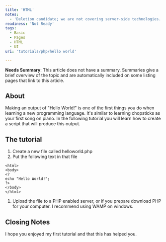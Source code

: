 ```yaml
---
title: 'HTML'
notes:
  - 'Deletion candidate; we are not covering server-side technologies.'
readiness: 'Not Ready'
tags:
  - Basic
  - Pages
  - HTML
  - UI
uri: 'tutorials/php/hello world'

---
```

**Needs Summary**: This article does not have a summary. Summaries give a brief overview of the topic and are automatically included on some listing pages that link to this article.

## About

Making an output of "Hello World!" is one of the first things you do when learning a new programming language. It's similar to learning chopsticks as your first song on piano. In the following tutorial you will learn how to create a script that will produce this output.

## The tutorial

1.  Create a new file called helloworld.php
2.  Put the following text in that file

<!-- -->

    <html>
    <body>
    <?
    echo "Hello World!";
    ?>
    </body>
    </html>

1.  Upload the file to a PHP enabled server, or if you prepare download PHP for your computer. I recommend using WAMP on windows.

## Closing Notes

I hope you enjoyed my first tutorial and that this has helped you.

